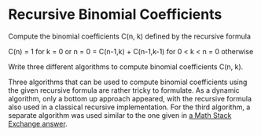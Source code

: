 # Recursive Binomial Coefficients

Compute the binomial coefficients C(n, k) defined by the recursive formula

C(n) = 1                     for k = 0 or n = 0
     = C(n-1,k) + C(n-1,k-1) for 0 < k < n
     = 0                     otherwise

Write three different algorithms to compute binomial coefficients C(n, k).


Three algorithms that can be used to compute binomial coefficients using the given recursive formula are rather tricky to formulate. As a dynamic algorithm, only a bottom up approach appeared, with the recursive formula also used in a classical recursive implementation. For the third algorithm, a separate algorithm was used similar to the one given in [a Math Stack Exchange answer](https://math.stackexchange.com/a/927064).
